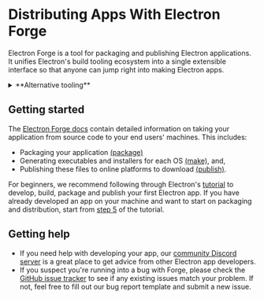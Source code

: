 # Distributing Apps With Electron Forge

Electron Forge is a tool for packaging and publishing Electron applications.
It unifies Electron's build tooling ecosystem into
a single extensible interface so that anyone can jump right into making Electron apps.

<details>

<summary>**Alternative tooling**</summary>

If you do not want to use Electron Forge for your project, there are other
third-party tools you can use to distribute your app.

These tools are maintained by members of the Electron community,
and do not come with official support from the Electron project.

## Electron Builder

A "complete solution to package and build a ready-for-distribution Electron app"
that focuses on an integrated experience. [`electron-builder`](https://github.com/electron-userland/electron-builder) adds a single dependency and manages all further requirements internally.

`electron-builder` replaces features and modules used by the Electron
maintainers (such as the auto-updater) with custom ones.

## Hydraulic Conveyor

A [desktop app deployment tool](https://www.hydraulic.dev) that supports
cross-building/signing of all packages from any OS without the need for
multi-platform CI, can do synchronous web-style updates on each start
of the app, requires no code changes, can use plain HTTP servers for updates and
which focuses on ease of use. Conveyor replaces the Electron auto-updaters
with Sparkle on macOS, MSIX on Windows, and Linux package repositories.

Conveyor is a commercial tool that is free for open source projects. There's
an example of [how to package GitHub Desktop](https://hydraulic.dev/blog/8-packaging-electron-apps.html)
which can be used for learning.

</details>

## Getting started

The [Electron Forge docs][] contain detailed information on taking your application
from source code to your end users' machines.
This includes:

- Packaging your application [(package)][]
- Generating executables and installers for each OS [(make)][], and,
- Publishing these files to online platforms to download [(publish)][].

For beginners, we recommend following through Electron's [tutorial][] to develop, build,
package and publish your first Electron app. If you have already developed an app on your machine
and want to start on packaging and distribution, start from [step 5][] of the tutorial.

## Getting help

- If you need help with developing your app, our [community Discord server][discord] is a great place
  to get advice from other Electron app developers.
- If you suspect you're running into a bug with Forge, please check the [GitHub issue tracker][]
  to see if any existing issues match your problem. If not, feel free to fill out our bug report
  template and submit a new issue.

[Electron Forge Docs]: https://www.electronforge.io/
[step 5]: ./tutorial-5-packaging.md
[(package)]: https://www.electronforge.io/cli#package
[(make)]: https://www.electronforge.io/cli#make
[(publish)]: https://www.electronforge.io/cli#publish
[GitHub issue tracker]: https://github.com/electron/forge/issues
[discord]: https://discord.gg/APGC3k5yaH
[tutorial]: ./tutorial-1-prerequisites.md
